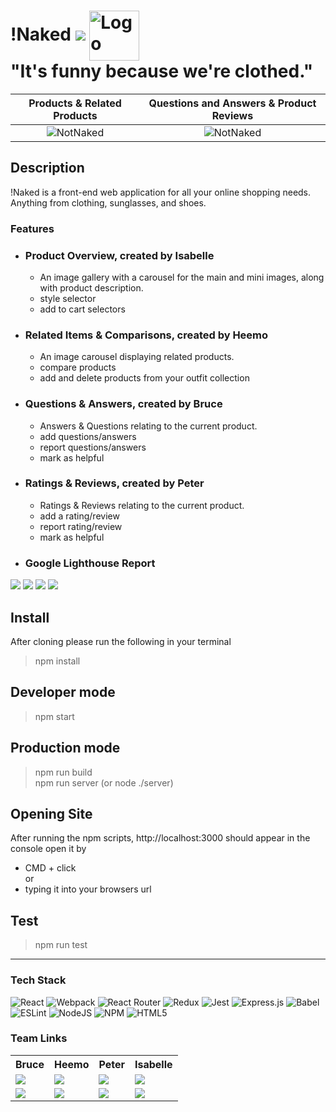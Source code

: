 # !Naked <img src="https://img.shields.io/badge/NotNaked-Ducks-d6336c?style=plastic" /> <img align="center" src="assets/readMeLogo2.png" alt="Logo" width="80" height="80"> <br /> "It's funny because we're clothed."
Products & Related Products | Questions and Answers & Product Reviews
:-----------------------:|:-------------------------:|
![NotNaked](https://i.imgur.com/4E0VDlx.gif) | ![NotNaked](https://i.imgur.com/DsHGA2A.gif) 

## Description

!Naked is a front-end web application for all your online shopping needs. Anything from clothing, sunglasses, and shoes.

### Features
  * ### Product Overview, created by Isabelle
    * An image gallery with a carousel for the main and mini images, along with product description.
    * style selector
    * add to cart selectors
  * ### Related Items & Comparisons, created by Heemo
    * An image carousel displaying related products.
    * compare products
    * add and delete products from your outfit collection
  * ### Questions & Answers, created by Bruce
    * Answers & Questions relating to the current product.
    * add questions/answers
    * report questions/answers
    * mark as helpful
  * ### Ratings & Reviews, created by Peter
    * Ratings & Reviews relating to the current product.
    * add a rating/review
    * report rating/review
    * mark as helpful
    
  * ### Google Lighthouse Report <br />
  <img src="https://img.shields.io/badge/Performance-92-success?style=for-the-badge&logo=google" /> <img src="https://img.shields.io/badge/Accessibility-87-yellow?style=for-the-badge&logo=google" /> <img src="https://img.shields.io/badge/Best%20Practice-75-yellow?style=for-the-badge&logo=google" /> <img src="https://img.shields.io/badge/SEO-82-yellow?style=for-the-badge&logo=google" /> <br />

## Install

After cloning please run the following in your terminal
  >npm install

## Developer mode
  >npm start

## Production mode
  >npm run build <br />
  >npm run server (or node ./server)
  
## Opening Site
After running the npm scripts, http://localhost:3000 should appear in the console open it by
  * CMD + click <br />
  or
  * typing it into your browsers url

## Test
 >npm run test
-----------------------------------------------------------------------------------------------------------------------------------------------------------

### Tech Stack
![React](https://img.shields.io/badge/react-%2320232a.svg?style=for-the-badge&logo=react&logoColor=%2361DAFB) ![Webpack](https://img.shields.io/badge/webpack-%238DD6F9.svg?style=for-the-badge&logo=webpack&logoColor=black) ![React Router](https://img.shields.io/badge/React_Router-CA4245?style=for-the-badge&logo=react-router&logoColor=white) ![Redux](https://img.shields.io/badge/redux-%23593d88.svg?style=for-the-badge&logo=redux&logoColor=white) ![Jest](https://img.shields.io/badge/-jest-%23C21325?style=for-the-badge&logo=jest&logoColor=white) ![Express.js](https://img.shields.io/badge/express.js-%23404d59.svg?style=for-the-badge&logo=express&logoColor=%2361DAFB) ![Babel](https://img.shields.io/badge/Babel-F9DC3e?style=for-the-badge&logo=babel&logoColor=black) ![ESLint](https://img.shields.io/badge/ESLint-4B3263?style=for-the-badge&logo=eslint&logoColor=white) 	![NodeJS](https://img.shields.io/badge/node.js-6DA55F?style=for-the-badge&logo=node.js&logoColor=white) ![NPM](https://img.shields.io/badge/NPM-%23000000.svg?style=for-the-badge&logo=npm&logoColor=white) ![HTML5](https://img.shields.io/badge/html5-%23E34F26.svg?style=for-the-badge&logo=html5&logoColor=white)

### Team Links

<table>
  <tr>
    <th>Bruce</th>
    <th>Heemo</th>
    <th>Peter</th>
    <th>Isabelle</th>
  </tr>
  <tr>
   <td>
      <a href="https://github.com/BungaloBuce">
        <img src="https://img.shields.io/badge/github%20-%23121011.svg?&style=for-the-badge&logo=github&logoColor=white"/>
      </a>
    <td>
      <a href="https://github.com/heemo521">
        <img src="https://img.shields.io/badge/github%20-%23121011.svg?&style=for-the-badge&logo=github&logoColor=white"/>
      </a>
    </td>
    </td>
    <td>
      <a href="https://github.com/GitPeteM">
        <img src="https://img.shields.io/badge/github%20-%23121011.svg?&style=for-the-badge&logo=github&logoColor=white"/>
      </a>
    </td>
    <td>
      <a href="https://github.com/izzigrace">
        <img src="https://img.shields.io/badge/github%20-%23121011.svg?&style=for-the-badge&logo=github&logoColor=white"/>
      </a>
    </td>
  </tr>
  <tr>
    <td>
      <a href="https://www.linkedin.com/in/bruce-diesel-rabago">
        <img src="https://img.shields.io/badge/linkedin%20-%230077B5.svg?&style=for-the-badge&logo=linkedin&logoColor=white"/>
      </a>
    <td>
      <a href="https://www.linkedin.com/in/heemo-yang-5bba4420a/">
        <img src="https://img.shields.io/badge/linkedin%20-%230077B5.svg?&style=for-the-badge&logo=linkedin&logoColor=white"/>
      </a>
    </td>
    </td>
    <td>
      <a href="https://www.linkedin.com/in/peter-mcbride-589603a0/">
        <img src="https://img.shields.io/badge/linkedin%20-%230077B5.svg?&style=for-the-badge&logo=linkedin&logoColor=white"/>
      </a>
    </td>
    <td>
      <a href="https://www.linkedin.com/in/isabelle-smith-096988237/">
        <img src="https://img.shields.io/badge/linkedin%20-%230077B5.svg?&style=for-the-badge&logo=linkedin&logoColor=white"/>
      </a>
    </td>
  </tr>
</table>

